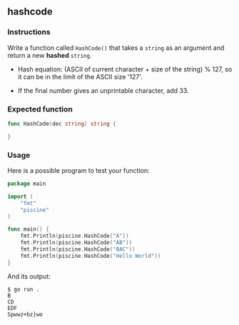## hashcode

### Instructions

Write a function called `HashCode()` that takes a `string` as an argument and return a new **hashed** `string`.

- Hash equation: (ASCII of current character + size of the string) % 127, so it can be in the limit of the ASCII size '127'.

- If the final number gives an unprintable character, add 33.


### Expected function

```go
func HashCode(dec string) string {

}
```

### Usage

Here is a possible program to test your function:

```go
package main

import (
	"fmt"
	"piscine"
)

func main() {
	fmt.Println(piscine.HashCode("A"))
	fmt.Println(piscine.HashCode("AB"))
	fmt.Println(piscine.HashCode("BAC"))
	fmt.Println(piscine.HashCode("Hello World"))
}
```

And its output:

```console
$ go run .
B
CD
EDF
Spwwz+bz}wo
```
